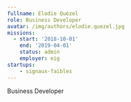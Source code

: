 ```yaml
---
fullname: Elodie Quézel
role: Business Developer
avatar: /img/authors/elodie.quezel.jpg
missions:
  - start: '2018-10-01'
    end: '2019-04-01'
    status: admin
    employer: eig
startups:
    - signaux-faibles
---
```


Business Developer
